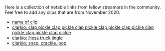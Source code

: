 Here is a collection of notable links from fellow streamers in the community. Feel free to add any clips that are from November 2020.

- [name of clip](link)
- [clarkio: clap pickle clap pickle clap pickle clap pickle clap pickle clap pickle clap pickle clap pickle](https://www.twitch.tv/clarkio/clip/RepleteTalentedOrcaFunRun)
- [clarkio: Hess truck jingle](https://www.twitch.tv/clarkio/clip/PopularTolerantCucumberFeelsBadMan)
- [clarkio: snap, crackle, pop](https://www.twitch.tv/clarkio/clip/TsundereHealthyJalapenoMikeHogu)

